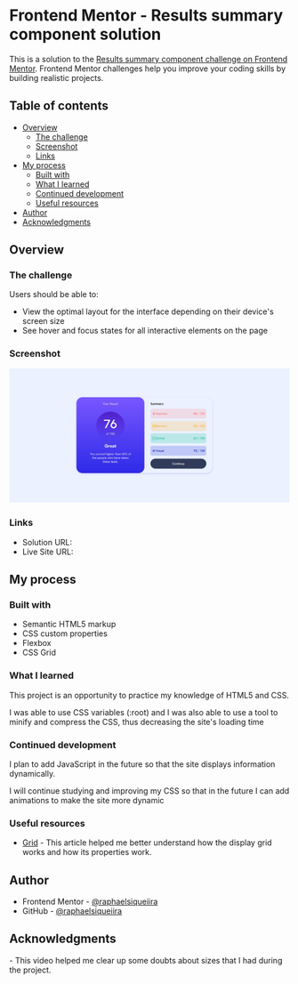 # Frontend Mentor - Results summary component solution

This is a solution to the [Results summary component challenge on Frontend Mentor](https://www.frontendmentor.io/challenges/results-summary-component-CE_K6s0maV). Frontend Mentor challenges help you improve your coding skills by building realistic projects. 

## Table of contents

- [Overview](#overview)
  - [The challenge](#the-challenge)
  - [Screenshot](#screenshot)
  - [Links](#links)
- [My process](#my-process)
  - [Built with](#built-with)
  - [What I learned](#what-i-learned)
  - [Continued development](#continued-development)
  - [Useful resources](#useful-resources)
- [Author](#author)
- [Acknowledgments](#acknowledgments)


## Overview

### The challenge

Users should be able to:

- View the optimal layout for the interface depending on their device's screen size
- See hover and focus states for all interactive elements on the page


### Screenshot

![](./screenshot.jpg)


### Links

- Solution URL: [](https://www.frontendmentor.io/solutions/results-summary-component-9ZdLlGKLmu)
- Live Site URL: [](https://raphaelsiqueiira.github.io/results-summary-component/)

## My process

### Built with

- Semantic HTML5 markup
- CSS custom properties
- Flexbox
- CSS Grid


### What I learned

This project is an opportunity to practice my knowledge of HTML5 and CSS.

I was able to use CSS variables (:root) and I was also able to use a tool to minify and compress the CSS, thus decreasing the site's loading time

### Continued development

I plan to add JavaScript in the future so that the site displays information dynamically.

I will continue studying and improving my CSS so that in the future I can add animations to make the site more dynamic

### Useful resources

- [Grid](https://www.origamid.com/projetos/css-grid-layout-guia-completo/) - This article helped me better understand how the display grid works and how its properties work.


## Author

- Frontend Mentor - [@raphaelsiqueiira](https://www.frontendmentor.io/profile/raphaelsiqueiira)
- GitHub - [@raphaelsiqueiira](https://github.com/raphaelsiqueiira)


## Acknowledgments

[](https://youtu.be/8kpEng0pbgc?si=pkwumf90bFRhabvt) - This video helped me clear up some doubts about sizes that I had during the project.
